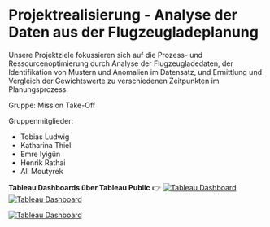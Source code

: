 # Projektrealisierung - Analyse der Daten aus der Flugzeugladeplanung
Unsere Projektziele fokussieren sich auf die Prozess- und Ressourcenoptimierung durch Analyse der Flugzeugladedaten, der Identifikation von Mustern und Anomalien im Datensatz, und Ermittlung und Vergleich der Gewichtswerte zu verschiedenen Zeitpunkten im Planungsprozess.

Gruppe: Mission Take-Off

Gruppenmitglieder:
- Tobias Ludwig
- Katharina Thiel
- Emre Iyigün
- Henrik Rathai
- Ali Moutyrek

**Tableau Dashboards über Tableau Public** 👉  <a href="https://public.tableau.com/views/data_vis_17180352621070/Dashboard-Aktionen?:language=de-DE&publish=yes&:sid=&:display_count=n&:origin=viz_share_link">
  <img src="https://img.shields.io/badge/Tableau-E97627?style=for-the-badge&logo=Tableau&logoColor=white" alt="Tableau Dashboard">
</a>
<a href="https://public.tableau.com/views/data_vis_17204533954490/Dashboard_Flge?:language=de-DE&publish=yes&:sid=&:redirect=auth&:display_count=n&:origin=viz_share_link"><img src="https://img.shields.io/badge/Tableau-E97627?style=for-the-badge&logo=Tableau&logoColor=white" alt="Tableau Dashboard">
</a>

<a href="https://public.tableau.com/views/data_vis_17204533954490/Dashboard_TOP_BOTTOM?:language=de-DE&publish=yes&:sid=&:redirect=auth&:display_count=n&:origin=viz_share_link"><img src="https://img.shields.io/badge/Tableau-E97627?style=for-the-badge&logo=Tableau&logoColor=white" alt="Tableau Dashboard">
</a>


